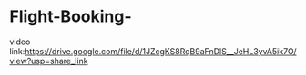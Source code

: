 # Flight-Booking-

video link:https://drive.google.com/file/d/1JZcgKS8RqB9aFnDlS__JeHL3yvA5ik7O/view?usp=share_link
